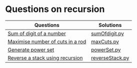 # Questions on recursion

|Questions                                                                                         |      Solutions                  |
|--------------------------------------------------------------------------------------------------|--------------------------------|
|[Sum of digit of a number](https://www.geeksforgeeks.org/sum-digit-number-using-recursion/) |[sumOfdigit.py](https://github.com/Ashish-012/Competitive-Coding/blob/master/recursion/sumOfdigit.py)|
|[Maximise number of cuts in a rod](https://www.geeksforgeeks.org/maximise-number-of-cuts-in-a-rod-if-it-can-be-cut-only-in-given-3-sizes/) |[maxCuts.py](https://github.com/Ashish-012/Competitive-Coding/blob/master/recursion/maxCuts.py)|
|[Generate power set](https://www.geeksforgeeks.org/recursive-program-to-generate-power-set/) |[powerSet.py](https://github.com/Ashish-012/Competitive-Coding/blob/master/recursion/powerSet.py)|
|[Reverse a stack using recursion](https://www.geeksforgeeks.org/reverse-a-stack-using-recursion/) |[reverseStack.py](https://github.com/Ashish-012/Competitive-Coding/blob/master/recursion/reverseStack.py)|


